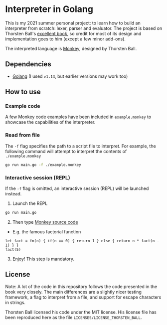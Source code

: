 # Interpreter in Golang
This is my 2021 summer personal project: to learn how to build an interpreter from scratch: lexer, parser and evaluator. The project is based on Thorsten Ball's [excellent book](https://interpreterbook.com/), so credit for most of its design and implementation goes to him (except a few minor add-ons).

The interpreted language is [Monkey](https://interpreterbook.com/#the-monkey-programming-language), designed by Thorsten Ball.

## Dependencies
* [Golang](https://golang.org/) (I used `v1.13`, but earlier versions may work too)

## How to use
### Example code
A few Monkey code examples have been included in `example.monkey` to showcase the capabilities of the interpreter.

### Read from file
The `-f` flag specifies the path to a script file to interpret. For example, the following command will attempt to interpret the contents of `./example.monkey`
```bash
go run main.go -f ./example.monkey
```
### Interactive session (REPL)
If the `-f` flag is omitted, an interactive session (REPL) will be launched instead.
1. Launch the REPL
```bash
go run main.go
```

2. Then type [Monkey source code](https://interpreterbook.com/#the-monkey-programming-language)
  * E.g. the famous factorial function
```
let fact = fn(n) { if(n == 0) { return 1 } else { return n * fact(n - 1) } }
fact(5)
```

3. Enjoy! This step is mandatory.

## License
Note: A lot of the code in this repository follows the code presented in the book very closely. The main differences are a slightly nicer testing framework, a flag to interpret from a file, and support for escape characters in strings.

Thorsten Ball licensed his code under the MIT license. His license file has been reproduced here as the file `LICENSES/LICENSE_THORSTEN_BALL`.
